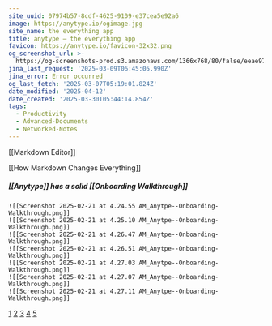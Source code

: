 ```yaml
---
site_uuid: 07974b57-8cdf-4625-9109-e37cea5e92a6
image: https://anytype.io/ogimage.jpg
site_name: the everything app
title: anytype — the everything app
favicon: https://anytype.io/favicon-32x32.png
og_screenshot_url: >-
  https://og-screenshots-prod.s3.amazonaws.com/1366x768/80/false/eeae976a313a1447e01097dfadf63704853d6fc24ec3a2d3ef5aedebf5c94df1.jpeg
jina_last_request: '2025-03-09T06:45:05.990Z'
jina_error: Error occurred
og_last_fetch: '2025-03-07T05:19:01.824Z'
date_modified: '2025-04-12'
date_created: '2025-03-30T05:44:14.854Z'
tags:
  - Productivity
  - Advanced-Documents
  - Networked-Notes
---
```






























[[Markdown Editor]]

[[How Markdown Changes Everything]]
##### [[Anytype]] has a solid [[Onboarding Walkthrough]]
``` litegal
![[Screenshot 2025-02-21 at 4.24.55 AM_Anytpe--Onboarding-Walkthrough.png]]
![[Screenshot 2025-02-21 at 4.25.10 AM_Anytpe--Onboarding-Walkthrough.png]]
![[Screenshot 2025-02-21 at 4.26.47 AM_Anytpe--Onboarding-Walkthrough.png]]
![[Screenshot 2025-02-21 at 4.26.51 AM_Anytpe--Onboarding-Walkthrough.png]]
![[Screenshot 2025-02-21 at 4.27.03 AM_Anytpe--Onboarding-Walkthrough.png]]
![[Screenshot 2025-02-21 at 4.27.07 AM_Anytpe--Onboarding-Walkthrough.png]]
![[Screenshot 2025-02-21 at 4.27.11 AM_Anytpe--Onboarding-Walkthrough.png]]

```

<div class="slider-carousel">
	<div class="slider">
		<a href="#slide-1">1</a>
		<a href="#slide-2">2</a>
		<a href="#slide-3">3</a>
		<a href="#slide-4">4</a>
		<a href="#slide-5">5</a>
	<div class="slides">
		<div id="slide-1">
			<div src="../Screenshot 2025-02-21 at 4.24.55 AM_Anytpe--Onboarding-Walkthrough.png" class="internal-embed"></div>
		</div>
		<div id="slide-2">
			<div src="../Screenshot 2025-02-21 at 4.25.10 AM_Anytpe--Onboarding-Walkthrough.png" class="internal-embed"></div>
		</div>
		<div id="slide-3">
			<div src="../Visuals/Screenshot 2025-02-21 at 4.26.47 AM_Anytpe--Onboarding-Walkthrough.png" class="internal-embed"></div>
		</div>
		<div id="slide-4">
			<div src="Visuals/Screenshot 2025-02-21 at 4.26.51 AM_Anytpe--Onboarding-Walkthrough.png" class="internal-embed"></div>
		</div>
		<div id="slide-5">
			<div src="Visuals/Screenshot 2025-02-21 at 4.27.03 AM_Anytpe--Onboarding-Walkthrough.png" class="internal-embed"></div>
		</div>
	</div>
	</div>
</div>
